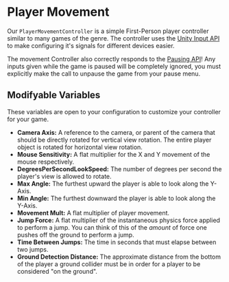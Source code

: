 # Player Movement
Our `PlayerMovementController` is a simple First-Person player controller similar to many games of the genre. The controller uses the [Unity Input API](https://docs.unity3d.com/ScriptReference/Input.html) to make configuring it's signals for different devices easier.

The movement Controller also correctly responds to the [Pausing API](./Pausing%20API.md)! Any inputs given while the game is paused will be completely ignored, you must explicitly make the call to unpause the game from your pause menu.

## Modifyable Variables
These variables are open to your configuration to customize your controller for your game.

- **Camera Axis:** A reference to the camera, or parent of the camera that should be directly rotated for vertical view rotation. The entire player object is rotated for horizontal view rotation.
- **Mouse Sensitivity:** A flat multiplier for the X and Y movement of the mouse respectively.
- **DegreesPerSecondLookSpeed:** The number of degrees per second the player's view is allowed to rotate.
- **Max Angle:** The furthest upward the player is able to look along the Y-Axis.
- **Min Angle:** The furthest downward the player is able to look along the Y-Axis.
- **Movement Mult:** A flat multiplier of player movement.
- **Jump Force:** A flat multiplier of the instantaneous physics force applied to perform a jump. You can think of this of the *amount* of force one pushes off the ground to perform a jump.
- **Time Between Jumps:** The time in seconds that must elapse between two jumps.
- **Ground Detection Distance:** The approximate distance from the bottom of the player a ground collider must be in order for a player to be considered "on the ground".